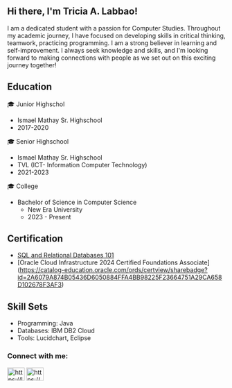 ## Hi there, I'm Tricia A. Labbao! 
I am a dedicated student with a passion for Computer Studies. Throughout my academic journey, I have focused on developing skills in critical thinking, teamwork, practicing programming.
I am a strong believer in learning and self-improvement. I always seek knowledge and skills, and I'm looking forward to making connections with people as we set out on this exciting journey together!

## Education
🎓 Junior Highschol
  - Ismael Mathay Sr. Highschool
  - 2017-2020

🎓 Senior Highschool
  - Ismael Mathay Sr. Highschool
  - TVL (ICT- Information Computer Technology)
  - 2021-2023

🎓 College
- Bachelor of Science in Computer Science
  - New Era University
  - 2023 - Present

## Certification

- [SQL and Relational Databases 101](https://courses.cognitiveclass.ai/certificates/1e3aff14febd4f159f418aec126aba32)
-  [Oracle Cloud Infrastructure 2024 Certified Foundations Associate] (https://catalog-education.oracle.com/ords/certview/sharebadge?id=2A6079A874B05436D6050884FFA4BB98225F23664751A29CA658D102678F3AF3)

## Skill Sets
- Programming: Java
- Databases: IBM DB2 Cloud
- Tools: Lucidchart, Eclipse

<h3 align="left">Connect with me:</h3>
<p align="left">
<a href="https://linkedin.com/in/https://l.facebook.com/l.php?u=https%3a%2f%2fwww.linkedin.com%2fin%2ftricia-labbao-b11958329%3ffbclid%3diwzxh0bgnhzw0cmtaaar19mqyxkfivc45dwzr4s0ex8kvmubatqomolyschj9u6ctntio1lnzpm7u_aem_tknt9mxztqmepuvvrryqxq&h=at2jc0elaxucqzktinnnzewfcmhp_1l6skzq4xrkvhphbf021us41w7e2xv5qogxay8opndnsbxqda5gtnr0ril0dfj8vencu86jtooieglne3jfggefyoi13te7iijvu5e6ow" target="blank"><img align="center" src="https://raw.githubusercontent.com/rahuldkjain/github-profile-readme-generator/master/src/images/icons/Social/linked-in-alt.svg" alt="https://l.facebook.com/l.php?u=https%3a%2f%2fwww.linkedin.com%2fin%2ftricia-labbao-b11958329%3ffbclid%3diwzxh0bgnhzw0cmtaaar19mqyxkfivc45dwzr4s0ex8kvmubatqomolyschj9u6ctntio1lnzpm7u_aem_tknt9mxztqmepuvvrryqxq&h=at2jc0elaxucqzktinnnzewfcmhp_1l6skzq4xrkvhphbf021us41w7e2xv5qogxay8opndnsbxqda5gtnr0ril0dfj8vencu86jtooieglne3jfggefyoi13te7iijvu5e6ow" height="30" width="40" /></a>
<a href="https://fb.com/https://www.facebook.com/profile.php?id=100006802184765&mibextid=lqqj4d" target="blank"><img align="center" src="https://raw.githubusercontent.com/rahuldkjain/github-profile-readme-generator/master/src/images/icons/Social/facebook.svg" alt="https://www.facebook.com/profile.php?id=100006802184765&mibextid=lqqj4d" height="30" width="40" /></a>
</p>

